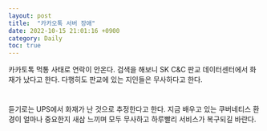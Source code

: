 ```yaml
---
layout: post
title:  "카카오톡 서버 장애"
date: 2022-10-15 21:01:16 +0900
category: Daily
toc: true
---
```


카카토톡 먹통 사태로 연락이 안온다. 검색을 해보니 SK C&C 판교 데이터센터에서 화재가 났다고 한다. 다행히도 판교에 있는 지인들은 무사하다고 한다.
#
듣기로는 UPS에서 화재가 난 것으로 추정한다고 한다. 지금 배우고 있는 쿠버네티스 환경이 얼마나 중요한지 새삼 느끼며 모두 무사하고 하루빨리 서비스가 복구되길 바란다.